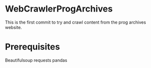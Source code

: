 # WebCrawlerProgArchives

This is the first commit to try and crawl content from the prog archives website.

# Prerequisites
Beautifulsoup
requests
pandas
